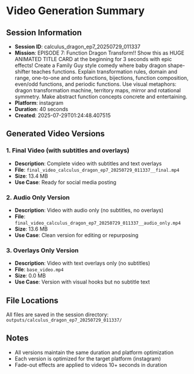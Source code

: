 # Video Generation Summary

## Session Information
- **Session ID**: calculus_dragon_ep7_20250729_011337
- **Mission**: EPISODE 7: Function Dragon Transform!! Show this as HUGE ANIMATED TITLE CARD at the beginning for 3 seconds with epic effects! Create a Family Guy style comedy where baby dragon shape-shifter teaches functions. Explain transformation rules, domain and range, one-to-one and onto functions, bijections, function composition, even/odd functions, and periodic functions. Use visual metaphors: dragon transformation machine, territory maps, mirror and rotational symmetry. Make abstract function concepts concrete and entertaining.
- **Platform**: instagram
- **Duration**: 40 seconds
- **Created**: 2025-07-29T01:24:48.407515

## Generated Video Versions

### 1. Final Video (with subtitles and overlays)
- **Description**: Complete video with subtitles and text overlays
- **File**: `final_video_calculus_dragon_ep7_20250729_011337__final.mp4`
- **Size**: 13.4 MB
- **Use Case**: Ready for social media posting

### 2. Audio Only Version
- **Description**: Video with audio only (no subtitles, no overlays)
- **File**: `final_video_calculus_dragon_ep7_20250729_011337__audio_only.mp4`
- **Size**: 13.6 MB
- **Use Case**: Clean version for editing or repurposing

### 3. Overlays Only Version
- **Description**: Video with text overlays only (no subtitles)
- **File**: `base_video.mp4`
- **Size**: 0.0 MB
- **Use Case**: Version with visual hooks but no subtitle text

## File Locations
All files are saved in the session directory: `outputs/calculus_dragon_ep7_20250729_011337/`

## Notes
- All versions maintain the same duration and platform optimization
- Each version is optimized for the target platform (instagram)
- Fade-out effects are applied to videos 10+ seconds in duration
